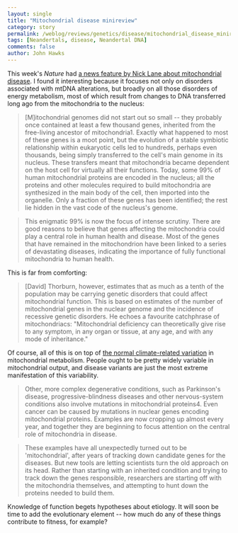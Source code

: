 ```yaml
---
layout: single 
title: "Mitochondrial disease minireview" 
category: story
permalink: /weblog/reviews/genetics/disease/mitochondrial_disease_minireview_2006.html
tags: [Neandertals, disease, Neandertal DNA] 
comments: false 
author: John Hawks 
---
```



<p>
This week's <i>Nature</i> had <a href="http://dx.doi.org/10.1038/440600a">a news feature by Nick Lane about mitochondrial disease</a>. I found it interesting because it focuses not only on disorders associated with mtDNA alterations, but broadly on all those disorders of energy metabolism, most of which result from changes to DNA transferred long ago from the mitochondria to the nucleus: 
</p>

<blockquote>[M]itochondrial genomes did not start out so small -- they probably once contained at least a few thousand genes, inherited from the free-living ancestor of mitochondria1. Exactly what happened to most of these genes is a moot point, but the evolution of a stable symbiotic relationship within eukaryotic cells led to hundreds, perhaps even thousands, being simply transferred to the cell's main genome in its nucleus. These transfers meant that mitochondria became dependent on the host cell for virtually all their functions. Today, some 99% of human mitochondrial proteins are encoded in the nucleus; all the proteins and other molecules required to build mitochondria are synthesized in the main body of the cell, then imported into the organelle. Only a fraction of these genes has been identified; the rest lie hidden in the vast code of the nucleus's genome.</blockquote>

<blockquote>This enigmatic 99% is now the focus of intense scrutiny. There are good reasons to believe that genes affecting the mitochondria could play a central role in human health and disease. Most of the genes that have remained in the mitochondrion have been linked to a series of devastating diseases, indicating the importance of fully functional mitochondria to human health.</blockquote>

<p>
This is far from comforting: 
</p>

<blockquote>[David] Thorburn, however, estimates that as much as a tenth of the population may be carrying genetic disorders that could affect mitochondrial function. This is based on estimates of the number of mitochondrial genes in the nuclear genome and the incidence of recessive genetic disorders. He echoes a favourite catchphrase of mitochondriacs: "Mitochondrial deficiency can theoretically give rise to any symptom, in any organ or tissue, at any age, and with any mode of inheritance."</blockquote>

<p>
Of course, all of this is on top of <a href="http://johnhawks.net/weblog/reviews/neandertals/neandertal_dna/ruiz-pesini_selection_mtdna_2004.html">the normal climate-related variation</a> in mitochondrial metabolism. People ought to be pretty widely variable in mitochondrial output, and disease variants are just the most extreme manifestation of this variability. 
</p>

<blockquote>Other, more complex degenerative conditions, such as Parkinson's disease, progressive-blindness diseases and other nervous-system conditions also involve mutations in mitochondrial proteins4. Even cancer can be caused by mutations in nuclear genes encoding mitochondrial proteins. Examples are now cropping up almost every year, and together they are beginning to focus attention on the central role of mitochondria in disease.</blockquote>

<blockquote>These examples have all unexpectedly turned out to be 'mitochondrial', after years of tracking down candidate genes for the diseases. But new tools are letting scientists turn the old approach on its head. Rather than starting with an inherited condition and trying to track down the genes responsible, researchers are starting off with the mitochondria themselves, and attempting to hunt down the proteins needed to build them. </blockquote>

<p>
Knowledge of function begets hypotheses about etiology. It will soon be time to add the evolutionary element -- how much do any of these things contribute to fitness, for example? 
</p>


